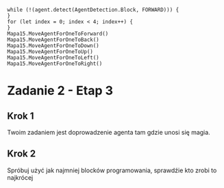 ```blocks
while (!(agent.detect(AgentDetection.Block, FORWARD))) {
}
for (let index = 0; index < 4; index++) {
}
Mapa15.MoveAgentForOneToForward()
Mapa15.MoveAgentForOneToBack()
Mapa15.MoveAgentForOneToDown()
Mapa15.MoveAgentForOneToUp()
Mapa15.MoveAgentForOneToLeft()
Mapa15.MoveAgentForOneToRight()
```
# Zadanie 2 - Etap 3
## Krok 1
Twoim zadaniem jest doprowadzenie agenta tam gdzie unosi się magia.<br>

## Krok 2
Spróbuj użyć jak najmniej blocków programowania, sprawdźie kto zrobi to najkrócej
